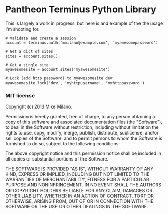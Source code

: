 Pantheon Terminus Python Library
================================

This is largely a work in progress, but here is
and example of the the usage I'm shooting for.

```
# Validate and create a session
account = terminus.auth('mmilano@example.com', 'myawesomepassword')

# Get a dict of sites
sites = account.sites()

# Get a single site
myawesomesite = account.sites('myawesomesite')

# Lock (add http password) to myawesomesite dev
myawesomesite.lock('dev', 'myhttpusername', 'myhttppassword')
```

### MIT license

Copyright (c) 2013 Mike Milano.

Permission is hereby granted, free of charge, to any person obtaining
a copy of this software and associated documentation files (the
"Software"), to deal in the Software without restriction, including
without limitation the rights to use, copy, modify, merge, publish,
distribute, sublicense, and/or sell copies of the Software, and to
permit persons to whom the Software is furnished to do so, subject to
the following conditions:

The above copyright notice and this permission notice shall be
included in all copies or substantial portions of the Software.

THE SOFTWARE IS PROVIDED "AS IS", WITHOUT WARRANTY OF ANY KIND,
EXPRESS OR IMPLIED, INCLUDING BUT NOT LIMITED TO THE WARRANTIES OF
MERCHANTABILITY, FITNESS FOR A PARTICULAR PURPOSE AND
NONINFRINGEMENT. IN NO EVENT SHALL THE AUTHORS OR COPYRIGHT HOLDERS BE
LIABLE FOR ANY CLAIM, DAMAGES OR OTHER LIABILITY, WHETHER IN AN ACTION
OF CONTRACT, TORT OR OTHERWISE, ARISING FROM, OUT OF OR IN CONNECTION
WITH THE SOFTWARE OR THE USE OR OTHER DEALINGS IN THE SOFTWARE.